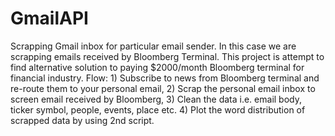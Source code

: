 # GmailAPI

Scrapping Gmail inbox for particular email sender. In this case we are scrapping emails received by Bloomberg Terminal. This project is attempt to find alternative solution to paying $2000/month Bloomberg terminal for financial industry. Flow: 1) Subscribe to news from Bloomberg terminal and re-route them to your personal email, 2) Scrap the personal email inbox to screen email received by Bloomberg, 3) Clean the data i.e. email body, ticker symbol, people, events, place etc. 4) Plot the word distribution of scrapped data by using 2nd script.
